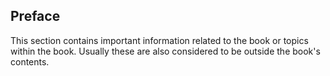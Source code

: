 ## Preface

This section contains important information related to the book or topics within the book. Usually these are also considered to be outside the book's contents.